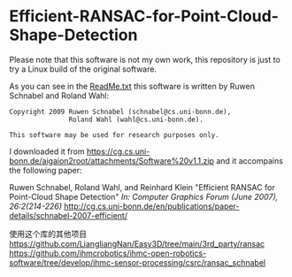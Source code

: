 # Efficient-RANSAC-for-Point-Cloud-Shape-Detection
Please note that this software is not my own work, this repository is just to try a Linux build of the original software.

As you can see in the [ReadMe.txt](ReadMe.txt) this software is written by Ruwen Schnabel and Roland Wahl:

    Copyright 2009 Ruwen Schnabel (schnabel@cs.uni-bonn.de),
                   Roland Wahl (wahl@cs.uni-bonn.de).

    This software may be used for research purposes only.


I downloaded it from https://cg.cs.uni-bonn.de/aigaion2root/attachments/Software%20v1.1.zip and it accompains the following paper:

Ruwen Schnabel, Roland Wahl, and Reinhard Klein
"Efficient RANSAC for Point-Cloud Shape Detection"
*In: Computer Graphics Forum (June 2007), 26:2(214-226)*
http://cg.cs.uni-bonn.de/en/publications/paper-details/schnabel-2007-efficient/


使用这个库的其他项目
https://github.com/LiangliangNan/Easy3D/tree/main/3rd_party/ransac
https://github.com/ihmcrobotics/ihmc-open-robotics-software/tree/develop/ihmc-sensor-processing/csrc/ransac_schnabel

